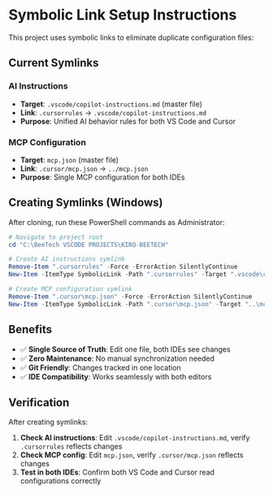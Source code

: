 # Symbolic Link Setup Instructions

This project uses symbolic links to eliminate duplicate configuration files:

## Current Symlinks

### AI Instructions

- **Target**: `.vscode/copilot-instructions.md` (master file)
- **Link**: `.cursorrules` → `.vscode/copilot-instructions.md`
- **Purpose**: Unified AI behavior rules for both VS Code and Cursor

### MCP Configuration

- **Target**: `mcp.json` (master file)
- **Link**: `.cursor/mcp.json` → `../mcp.json`
- **Purpose**: Single MCP configuration for both IDEs

## Creating Symlinks (Windows)

After cloning, run these PowerShell commands as Administrator:

```powershell
# Navigate to project root
cd "C:\BeeTech VSCODE PROJECTS\KIRO-BEETECH"

# Create AI instructions symlink
Remove-Item ".cursorrules" -Force -ErrorAction SilentlyContinue
New-Item -ItemType SymbolicLink -Path ".cursorrules" -Target ".vscode\copilot-instructions.md"

# Create MCP configuration symlink
Remove-Item ".cursor\mcp.json" -Force -ErrorAction SilentlyContinue
New-Item -ItemType SymbolicLink -Path ".cursor\mcp.json" -Target "..\mcp.json"
```

## Benefits

- ✅ **Single Source of Truth**: Edit one file, both IDEs see changes
- ✅ **Zero Maintenance**: No manual synchronization needed
- ✅ **Git Friendly**: Changes tracked in one location
- ✅ **IDE Compatibility**: Works seamlessly with both editors

## Verification

After creating symlinks:

1. **Check AI instructions**: Edit `.vscode/copilot-instructions.md`, verify `.cursorrules` reflects changes
2. **Check MCP config**: Edit `mcp.json`, verify `.cursor/mcp.json` reflects changes
3. **Test in both IDEs**: Confirm both VS Code and Cursor read configurations correctly
